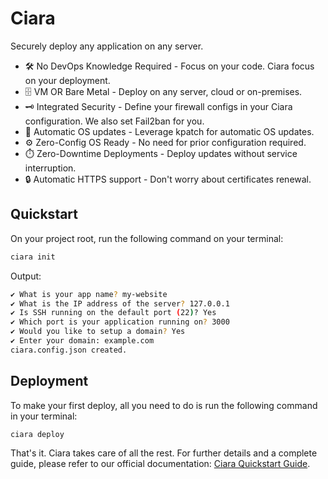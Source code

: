 # Ciara

Securely deploy any application on any server.

- 🛠️ No DevOps Knowledge Required - Focus on your code. Ciara focus on your deployment.
- 🗄️ VM OR Bare Metal - Deploy on any server, cloud or on-premises.
- 🗝️ Integrated Security - Define your firewall configs in your Ciara configuration. We also set Fail2ban for you.
- 🔧 Automatic OS updates - Leverage kpatch for automatic OS updates.
- ⚙️ Zero-Config OS Ready - No need for prior configuration required.
- ⏱️ Zero-Downtime Deployments - Deploy updates without service interruption.
- 🔒 Automatic HTTPS support - Don't worry about certificates renewal.

## Quickstart

On your project root, run the following command on your terminal:

```bash
ciara init
```

Output:

```bash
✔ What is your app name? my-website
✔ What is the IP address of the server? 127.0.0.1
✔ Is SSH running on the default port (22)? Yes
✔ Which port is your application running on? 3000
✔ Would you like to setup a domain? Yes
✔ Enter your domain: example.com
ciara.config.json created.
```

## Deployment

To make your first deploy, all you need to do is run the following command in your terminal:

```bash
ciara deploy
```

That's it. Ciara takes care of all the rest. For further details and a complete guide, please refer to our official documentation: [Ciara Quickstart Guide](https://ciara-deploy.dev/quickstart.html).
